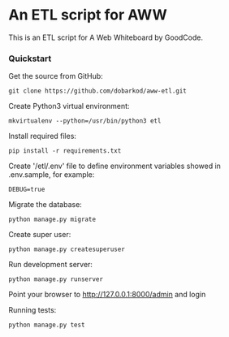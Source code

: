 # An ETL script for AWW

This is an ETL script for A Web Whiteboard by GoodCode.

### Quickstart

Get the source from GitHub:

    git clone https://github.com/dobarkod/aww-etl.git

Create Python3 virtual environment:

    mkvirtualenv --python=/usr/bin/python3 etl

Install required files:

    pip install -r requirements.txt

Create '/etl/.env' file to define environment variables
showed in .env.sample, for example:

    DEBUG=true

Migrate the database:

    python manage.py migrate

Create super user:

    python manage.py createsuperuser

Run development server:

    python manage.py runserver

Point your browser to http://127.0.0.1:8000/admin and login

Running tests:

    python manage.py test